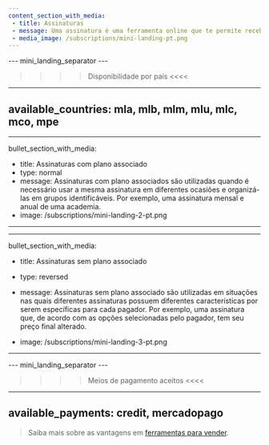 ```yaml
---
content_section_with_media: 
 - title: Assinaturas
 - message: Uma assinatura é uma ferramenta online que te permite receber pagamentos de forma automática e recorrente. Integrando as assinaturas, o cliente poderá assinar produtos e/ou serviços com cobrança recorrente de acordo com o período e meio de pagamento selecionados no ato da compra.
 - media_image: /subscriptions/mini-landing-pt.png
---
```


--- mini_landing_separator ---

>>>> Disponibilidade por país <<<<
---
available_countries: mla, mlb, mlm, mlu, mlc, mco, mpe
---

---
bullet_section_with_media: 
 - title: Assinaturas com plano associado
 - type: normal
 - message: Assinaturas com plano associados são utilizadas quando é necessário usar a mesma assinatura em diferentes ocasiões e organizá-las em grupos identificáveis. Por exemplo, uma assinatura mensal e anual de uma academia.
 - image: /subscriptions/mini-landing-2-pt.png
---

---
bullet_section_with_media: 
 - title: Assinaturas sem plano associado
 - type: reversed
 - message: Assinaturas sem plano associado são utilizadas em situações nas quais diferentes assinaturas possuem diferentes características por serem específicas para cada pagador. Por exemplo, uma assinatura que, de acordo com as opções selecionadas pelo pagador, tem seu preço final alterado.

 - image: /subscriptions/mini-landing-3-pt.png
---

--- mini_landing_separator ---

>>>> Meios de pagamento aceitos <<<<
---
available_payments: credit, mercadopago
---

>
>Saiba mais sobre as vantagens em [ferramentas para vender](https://www.mercadopago.com.br/ferramentas-para-vender/assinaturas). 
